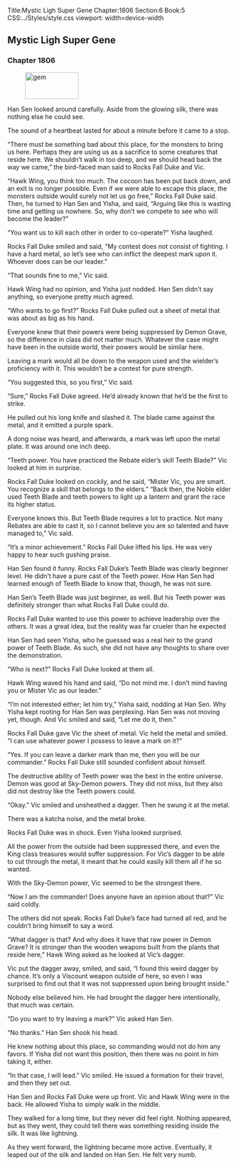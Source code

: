 Title:Mystic Ligh Super Gene 
Chapter:1806 
Section:6 
Book:5 
CSS:../Styles/style.css 
viewport: width=device-width
  
## Mystic Ligh Super Gene
### Chapter 1806 
<figure>
	<img src="../Images/gem.gif" alt="gem" id="gem" width="120" height="60" />
</figure>
  

  
  Han Sen looked around carefully. Aside from the glowing silk, there was nothing else he could see.

The sound of a heartbeat lasted for about a minute before it came to a stop.

“There must be something bad about this place, for the monsters to bring us here. Perhaps they are using us as a sacrifice to some creatures that reside here. We shouldn’t walk in too deep, and we should head back the way we came,” the bird-faced man said to Rocks Fall Duke and Vic.

“Hawk Wing, you think too much. The cocoon has been put back down, and an exit is no longer possible. Even if we were able to escape this place, the monsters outside would surely not let us go free,” Rocks Fall Duke said. Then, he turned to Han Sen and Yisha, and said, “Arguing like this is wasting time and getting us nowhere. So, why don’t we compete to see who will become the leader?”

“You want us to kill each other in order to co-operate?” Yisha laughed.

Rocks Fall Duke smiled and said, “My contest does not consist of fighting. I have a hard metal, so let’s see who can inflict the deepest mark upon it. Whoever does can be our leader.”

“That sounds fine to me,” Vic said.

Hawk Wing had no opinion, and Yisha just nodded. Han Sen didn’t say anything, so everyone pretty much agreed.

“Who wants to go first?” Rocks Fall Duke pulled out a sheet of metal that was about as big as his hand.

Everyone knew that their powers were being suppressed by Demon Grave, so the difference in class did not matter much. Whatever the case might have been in the outside world, their powers would be similar here.

Leaving a mark would all be down to the weapon used and the wielder’s proficiency with it. This wouldn’t be a contest for pure strength.

“You suggested this, so you first,” Vic said.

“Sure,” Rocks Fall Duke agreed. He’d already known that he’d be the first to strike.

He pulled out his long knife and slashed it. The blade came against the metal, and it emitted a purple spark.

A dong noise was heard, and afterwards, a mark was left upon the metal plate. It was around one inch deep.

“Teeth power. You have practiced the Rebate elder’s skill Teeth Blade?” Vic looked at him in surprise.

Rocks Fall Duke looked on cockily, and he said, “Mister Vic, you are smart. You recognize a skill that belongs to the elders.” “Back then, the Noble elder used Teeth Blade and teeth powers to light up a lantern and grant the race its higher status.

Everyone knows this. But Teeth Blade requires a lot to practice. Not many Rebates are able to cast it, so I cannot believe you are so talented and have managed to,” Vic said.

“It’s a minor achievement.” Rocks Fall Duke lifted his lips. He was very happy to hear such gushing praise.

Han Sen found it funny. Rocks Fall Duke’s Teeth Blade was clearly beginner level. He didn’t have a pure cast of the Teeth power. How Han Sen had learned enough of Teeth Blade to know that, though, he was not sure.

Han Sen’s Teeth Blade was just beginner, as well. But his Teeth power was definitely stronger than what Rocks Fall Duke could do.

Rocks Fall Duke wanted to use this power to achieve leadership over the others. It was a great idea, but the reality was far crueler than he expected

Han Sen had seen Yisha, who he guessed was a real heir to the grand power of Teeth Blade. As such, she did not have any thoughts to share over the demonstration.

“Who is next?” Rocks Fall Duke looked at them all.

Hawk Wing waved his hand and said, “Do not mind me. I don’t mind having you or Mister Vic as our leader.”

“I’m not interested either; let him try,” Yisha said, nodding at Han Sen. Why Yisha kept rooting for Han Sen was perplexing. Han Sen was not moving yet, though. And Vic smiled and said, “Let me do it, then.”

Rocks Fall Duke gave Vic the sheet of metal. Vic held the metal and smiled. “I can use whatever power I possess to leave a mark on it?”

“Yes. If you can leave a darker mark than me, then you will be our commander.” Rocks Fall Duke still sounded confident about himself.

The destructive ability of Teeth power was the best in the entire universe. Demon was good at Sky-Demon powers. They did not miss, but they also did not destroy like the Teeth powers could.

“Okay.” Vic smiled and unsheathed a dagger. Then he swung it at the metal.

There was a katcha noise, and the metal broke.

Rocks Fall Duke was in shock. Even Yisha looked surprised.

All the power from the outside had been suppressed there, and even the King class treasures would suffer suppression. For Vic’s dagger to be able to cut through the metal, it meant that he could easily kill them all if he so wanted.

With the Sky-Demon power, Vic seemed to be the strongest there.

“Now I am the commander! Does anyone have an opinion about that?” Vic said coldly.

The others did not speak. Rocks Fall Duke’s face had turned all red, and he couldn’t bring himself to say a word.

“What dagger is that? And why does it have that raw power in Demon Grave? It is stronger than the wooden weapons built from the plants that reside here,” Hawk Wing asked as he looked at Vic’s dagger.

Vic put the dagger away, smiled, and said, “I found this weird dagger by chance. It’s only a Viscount weapon outside of here, so even I was surprised to find out that it was not suppressed upon being brought inside.”

Nobody else believed him. He had brought the dagger here intentionally, that much was certain.

“Do you want to try leaving a mark?” Vic asked Han Sen.

“No thanks.” Han Sen shook his head.

He knew nothing about this place, so commanding would not do him any favors. If Yisha did not want this position, then there was no point in him taking it, either.

“In that case, I will lead.” Vic smiled. He issued a formation for their travel, and then they set out.

Han Sen and Rocks Fall Duke were up front. Vic and Hawk Wing were in the back. He allowed Yisha to simply walk in the middle.

They walked for a long time, but they never did feel right. Nothing appeared, but as they went, they could tell there was something residing inside the silk. It was like lightning.

As they went forward, the lightning became more active. Eventually, it leaped out of the silk and landed on Han Sen. He felt very numb.
